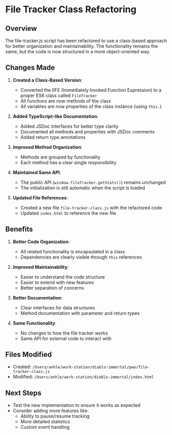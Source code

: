 # File Tracker Class Refactoring

## Overview
The file-tracker.js script has been refactored to use a class-based approach for better organization and maintainability. The functionality remains the same, but the code is now structured in a more object-oriented way.

## Changes Made

1. **Created a Class-Based Version**:
   - Converted the IIFE (Immediately Invoked Function Expression) to a proper ES6 class called `FileTracker`
   - All functions are now methods of the class
   - All variables are now properties of the class instance (using `this.`)

2. **Added TypeScript-like Documentation**:
   - Added JSDoc interfaces for better type clarity
   - Documented all methods and properties with JSDoc comments
   - Added return type annotations

3. **Improved Method Organization**:
   - Methods are grouped by functionality
   - Each method has a clear single responsibility

4. **Maintained Same API**:
   - The public API (`window.fileTracker.getStats()`) remains unchanged
   - The initialization is still automatic when the script is loaded

5. **Updated File References**:
   - Created a new file `file-tracker-class.js` with the refactored code
   - Updated `index.html` to reference the new file

## Benefits

1. **Better Code Organization**:
   - All related functionality is encapsulated in a class
   - Dependencies are clearly visible through `this` references

2. **Improved Maintainability**:
   - Easier to understand the code structure
   - Easier to extend with new features
   - Better separation of concerns

3. **Better Documentation**:
   - Clear interfaces for data structures
   - Method documentation with parameter and return types

4. **Same Functionality**:
   - No changes to how the file tracker works
   - Same API for external code to interact with

## Files Modified
- Created: `/Users/anhle/work-station/diablo-immortal/pwa/file-tracker-class.js`
- Modified: `/Users/anhle/work-station/diablo-immortal/index.html`

## Next Steps
- Test the new implementation to ensure it works as expected
- Consider adding more features like:
  - Ability to pause/resume tracking
  - More detailed statistics
  - Custom event handling